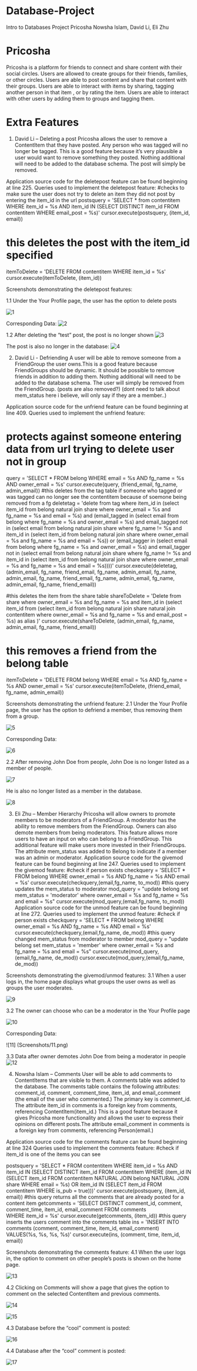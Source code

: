 # Database-Project

Intro to Databases Project
Pricosha 
Nowsha Islam, David Li, Eli Zhu
# Pricosha 
Pricosha is a platform for friends to connect and share content with their social circles. Users are allowed to create groups for their friends, families, or other circles. Users are able to post content and share that content with their groups. Users are able to interact with items by sharing, tagging another person in that item , or by rating the item. Users are able to interact with other users by adding them to groups and tagging them.
# Extra Features
1. David Li – Deleting a post
Pricosha allows the user to remove a ContentItem that they have posted. Any person who was tagged will no longer be tagged. This is a good feature because it’s very plausible a user would want to remove something they posted. Nothing additional will need to be added to the database schema. The post will simply be removed.

Application source code for the deletepost feature can be found beginning at line 225.
Queries used to implement the deletepost feature:
#checks to make sure the user does not try to delete an item they did not post by entering the item_id in the url
postsquery = 'SELECT * from contentitem 
          WHERE item_id = %s AND item_id IN (SELECT DISTINCT item_id 
    FROM contentitem 
    WHERE email_post = %s)'
cursor.execute(postsquery, (item_id, email))
# this deletes the post with the item_id specified
itemToDelete = 'DELETE FROM contentitem 
   WHERE item_id = %s'
cursor.execute(itemToDelete, (item_id))

Screenshots demonstrating the deletepost features: 

1.1 Under the Your Profile page, the user has the option to delete posts

![1](Screenshots/1.png)

Corresponding Data:
![2](Screenshots/2.png)

1.2 After deleting the “test” post, the post is no longer shown
![3](Screenshots/3.png)

The post is also no longer in the database:
![4](Screenshots/4.png)
 
2. David Li - Defriending
A user will be able to remove someone from a FriendGroup the user owns.This is a good feature because FriendGroups should be dynamic. It should be possible to remove friends in addition to adding them.  Nothing additional will need to be added to the database schema. The user will simply be removed from the FriendGroup. (posts are also removed?) (dont need to talk about mem_status here i believe, will only say if they are a member..)

Application source code  for the unfriend feature can be found beginning at line 409. 
Queries used to implement the unfriend feature:
# protects against someone entering data from url trying to delete user not in group
query = 'SELECT * FROM belong 
   WHERE email = %s AND fg_name = %s AND owner_email = %s'
 cursor.execute(query, (friend_email, fg_name, admin_email))
#this deletes from the tag table if someone who tagged or was tagged can no longer see the contentitem because of soemone being removed from a fg
deletetag = 'delete from tag where item_id in (select item_id from belong natural join share where owner_email = %s and fg_name = %s and email = %s) and (email_tagged in (select email from belong where fg_name = %s and owner_email = %s) and email_tagged not in (select email from belong natural join share where fg_name != %s and item_id in (select item_id from belong natural join share where owner_email = %s and fg_name = %s and email = %s)) or (email_tagger in (select email from belong where fg_name = %s and owner_email = %s) and email_tagger not in (select email from belong natural join share where fg_name != %s and item_id in (select item_id from belong natural join share where owner_email = %s and fg_name = %s and email = %s))))'
cursor.execute(deletetag, (admin_email, fg_name, friend_email, fg_name, admin_email, fg_name, admin_email, fg_name, friend_email, fg_name, admin_email, fg_name, admin_email, fg_name, friend_email))

 #this deletes the item from the share table
shareToDelete = 'Delete from share where owner_email = %s and fg_name = %s and item_id in (select item_id from (select item_id from belong natural join share natural join contentitem where owner_email = %s and fg_name = %s and email_post = %s) as alias )'
cursor.execute(shareToDelete, (admin_email, fg_name, admin_email, fg_name, friend_email))
        
# this removes a friend from the belong table
itemToDelete = 'DELETE FROM belong 
   WHERE email = %s AND fg_name = %s AND owner_email = %s'
cursor.execute(itemToDelete, (friend_email, fg_name, admin_email))
        
Screenshots demonstrating the unfriend feature: 
2.1 Under the Your Profile page, the user has the option to defriend a member,  thus removing them from a group.

![5](Screenshots/5.png)

Corresponding Data:

![6](Screenshots/6.png)

2.2 After removing John Doe from people, John Doe is no longer listed as a member of people. 

![7](Screenshots/7.png)

He is also no longer listed as a member in the database. 

![8](Screenshots/8.png)

 3. Eli Zhu – Member Hierarchy
 Pricosha will allow owners to promote members to be moderators of a FriendGroup. A moderator has the ability to remove members from the FriendGroup. Owners can also demote members from being moderators. This feature allows more users to have an input on who can belong to a FriendGroup. This additional feature will make users more invested in their FriendGroups. The attribute mem_status was added to Belong to indicate if a member was an admin or moderator. 
Application source code for the givemod feature can be found beginning at line 247.
Queries used to implement the givemod feature:
 #check if person exists
checkquery = 'SELECT * FROM belong 
WHERE owner_email = %s AND fg_name = %s AND email = %s'
cursor.execute(checkquery,(email,fg_name, to_mod))
#this query updates the mem_status to moderator
mod_query = "update belong set mem_status = 'moderator' where owner_email = %s and fg_name = %s and email = %s"
cursor.execute(mod_query,(email,fg_name, to_mod))
Application source code for the unmod feature can be found beginning at line 272. 
Queries used to implement the unmod feature:
#check if person exists
checkquery = 'SELECT * FROM belong 
WHERE owner_email = %s AND fg_name = %s AND email = %s'
cursor.execute(checkquery,(email,fg_name, de_mod))
#this query changed mem_status from moderator to member
mod_query = "update belong set mem_status = 'member' where owner_email = %s and fg_name = %s and email = %s" cursor.execute(mod_query,(email,fg_name, de_mod))
cursor.execute(mod_query,(email,fg_name, de_mod))

Screenshots demonstrating the givemod/unmod features: 
3.1 When a user logs in, the home page displays what groups the user owns as well as groups the user moderates. 

![9](Screenshots/9.png)

3.2 The owner can choose who can be a moderator in the Your Profile page

![10](Screenshots/10.png)

Corresponding Data:

![11] (Screenshots/11.png)

3.3 Data after owner demotes John Doe from being a moderator in people
![12](Screenshots/12.png)
 
4. Nowsha Islam – Comments
User will be able to add comments to ContentItems that are visible to them. A comments table was added to the database. The comments table contains the following attributes: comment_id, comment, comment_time, item_id, and email_comment (the email of the user who commented.) The primary key is comment_id. The attribute item_id in comments is a foreign key from comments, referencing ContentItem(item_id.)
This is a good feature because it gives Pricosha more functionality and allows the user to express their opinions on different posts.The attribute email_comment in comments is a foreign key from comments, referencing Person(email.)

Application source code for the comments feature can be found beginning at line 324
Queries used to implement the comments feature:
#check if item_id is one of the items you can see

postsquery = 'SELECT * FROM contentitem 
          WHERE item_id = %s AND item_id IN (SELECT DISTINCT item_id 							                 FROM contentitem 									     WHERE (item_id IN (SELECT item_id 						        	     FROM contentitem NATURAL JOIN 							     belong NATURAL JOIN share 								     WHERE email = %s) OR item_id IN 							     (SELECT item_id FROM contentitem 							     WHERE is_pub = true)))'
cursor.execute(postsquery, (item_id, email))
#this query returns all the comments that are already posted for a content item
getcomments = 'SELECT DISTINCT comment_id, comment, comment_time, item_id, 				  email_comment FROM comments 							
  WHERE item_id = %s'
cursor.execute(getcomments, (item_id))
#this query inserts the users comment into the comments table
ins = 'INSERT INTO comments (comment, comment_time, item_id, email_comment) 
         VALUES(%s, %s, %s, %s)'
cursor.execute(ins, (comment, time, item_id, email))

Screenshots demonstrating the comments feature: 
4.1 When the user logs in, the option to comment on other people’s posts is shown on the home page. 

![13](Screenshots/13.png)

4.2 Clicking on Comments will show a page that gives the option to comment on the selected ContentItem and previous comments. 

![14](Screenshots/14.png)

![15](Screenshots/15.png)

4.3 Database before the “cool” comment is posted: 

![16](Screenshots/16.png)

4.4 Database after the “cool” comment is posted:

![17](Screenshots/17.png)
